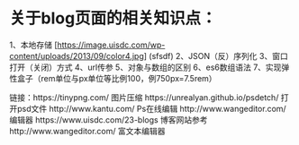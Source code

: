 # 关于blog页面的相关知识点：
1、本地存储
[https://image.uisdc.com/wp-content/uploads/2013/09/color4.jpg] (sfsdf)
2、JSON（反）序列化
3、窗口打开（关闭）方式
4、url传参
5、对象与数组的区别
6、es6数组语法
7、实现弹性盒子（rem单位与px单位等比例100，例750px=7.5rem）
 <link rel="stylesheet" media="screen and (max-device-width:900px)" href=" " />
   <script>  (function () {
            var deviceWidth = document.documentElement.clientWidth;
            if (deviceWidth > 750) deviceWidth = 750;
            document.documentElement.style.fontSize = deviceWidth / 7.5 + 'px';
        })()</script>
链接：https://tinypng.com/ 图片压缩
https://unrealyan.github.io/psdetch/ 打开psd文件
http://www.kantu.com/ Ps在线编辑
http://www.wangeditor.com/ 编辑器
https://www.uisdc.com/23-blogs 博客网站参考
http://www.wangeditor.com/ 富文本编辑器
